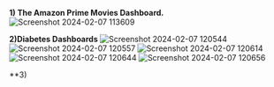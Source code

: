 **1) The Amazon Prime Movies Dashboard.**
![Screenshot 2024-02-07 113609](https://github.com/Kai1817/Tableau-Dashboards/assets/130749315/6b70e717-80bd-44c6-9a9e-7e9385bff87a)

**2)Diabetes Dashboards**
![Screenshot 2024-02-07 120544](https://github.com/Kai1817/Tableau-Dashboards/assets/130749315/d72ce8d3-9a2a-41e5-b0ba-1be769beaa30)
![Screenshot 2024-02-07 120557](https://github.com/Kai1817/Tableau-Dashboards/assets/130749315/bd5d63f0-10b9-4e10-bced-cda3c6ee1c08)
![Screenshot 2024-02-07 120614](https://github.com/Kai1817/Tableau-Dashboards/assets/130749315/5f97f25f-725f-45bf-afe9-c293d7b198e2)
![Screenshot 2024-02-07 120644](https://github.com/Kai1817/Tableau-Dashboards/assets/130749315/736554a6-bb5d-4cbb-86db-198050597818)
![Screenshot 2024-02-07 120656](https://github.com/Kai1817/Tableau-Dashboards/assets/130749315/2beefc79-95e2-4b34-af1f-18da4f564e7a)

**3) 
